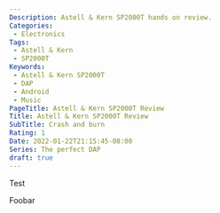 ```yaml
---
Description: Astell & Kern SP2000T hands on review.
Categories:
 - Electronics
Tags:
 - Astell & Kern
 - SP2000T
Keywords:
 - Astell & Kern SP2000T
 - DAP
 - Android
 - Music
PageTitle: Astell & Kern SP2000T Review
Title: Astell & Kern SP2000T Review
SubTitle: Crash and burn
Rating: 1
Date: 2022-01-22T21:15:45-08:00
Series: The perfect DAP
draft: true
---
```


Test

<!--more-->

Foobar